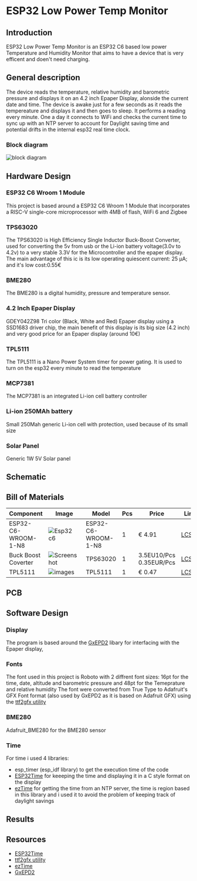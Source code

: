 # ESP32 Low Power Temp Monitor

## Introduction
ESP32 Low Power Temp Monitor is an ESP32 C6 based low power Temperature and Humidity Monitor that aims to have a device that is very efficent and doen't need charging.
## General description
The device reads the temperature, relative humidity and barometric pressure  and displays it on an 4.2 inch Epaper Display, alonside the current date and time.
The device is awake just for a few seconds as it reads the tempereature and displays it and then goes to sleep. It performs a reading every minute.
One a day it connects to WiFi and checks the current time to sync up with an NTP server to account for Daylight saving time and potential drifts in the internal esp32 real time clock.
### Block diagram
![block diagram](https://github.com/user-attachments/assets/7f155fd0-e7f8-4665-8b3d-cabae4bbd585)

## Hardware Design
### ESP32 C6 Wroom 1 Module
This project is based around a ESP32 C6 Wroom 1 Module that incorporates a RISC-V single-core microprocessor with 4MB of flash, WiFi 6 and Zigbee
### TPS63020
The TPS63020 is High Efficiency Single Inductor Buck-Boost Converter, used for  converting the 5v from usb or the Li-ion battery voltage(3.0v to 4.2v) to a very stable 3.3V for the Microcontroller and the epaper display. The main advantage of this ic is its low operating quiescent current: 25 μA; and it's low cost:0.55€
### BME280
The BME280 is a digital humidity, pressure and temperature sensor.
### 4.2 Inch Epaper Display 
GDEY042Z98 Tri color (Black, White and Red) Epaper display using a SSD1683 driver chip, the main benefit of this display is its big size (4.2 inch) and very good price for an Epaper display (around 10€)
### TPL5111
The TPL5111 is a Nano Power System timer for power gating. It is used to turn on the esp32 every minute to read the temperature
### MCP7381
The MCP7381 is an integrated Li-ion cell battery controller 
### Li-ion 250MAh battery
Small 250Mah generic Li-ion cell with protection, used because of its small size
### Solar Panel
Generic 1W 5V Solar panel 

## Schematic

## Bill of Materials

| Component           |         Image                                                                                         |         Model  |           Pcs | Price           | Link          |
| -------------       |                                                                                        -------------  | -------------  | ------------- | --------------- | ------------- |
| ESP32-C6-WROOM-1-N8  |  ![Esp32 c6](https://assets.lcsc.com/images/lcsc/900x900/20240825_Espressif-Systems-ESP32-C6-WROOM-1-N8_C5366877_blank.jpg)        | ESP32-C6-WROOM-1-N8 | 1             | € 4.91          |   [LCSC](https://www.lcsc.com/product-detail/WiFi-Modules_Espressif-Systems-ESP32-C6-WROOM-1-N8_C5366877.html?s_z=n_esp32-c6-wroom)  |
|Buck Boost Coverter  | ![Screenshot ](https://github.com/user-attachments/assets/268663cf-1794-42c4-8324-cbcd939803ec)       |   TPS63020     | 1             | 3.5EU10/Pcs 0.35EUR/Pcs          | [LCSC](https://www.lcsc.com/product-detail/Timers-Counters_Texas-Instruments-TPL5111DDCR_C2870554.html?s_z=n_tpl5111)) |
| TPL5111        | ![images](https://github.com/user-attachments/assets/ea21eece-a85f-4848-8467-17d25432dda0)            | TPL5111         | 1             | € 0.47       | [LCSC](https://www.lcsc.com/product-detail/Timers-Counters_Texas-Instruments-TPL5111DDCR_C2870554.html?s_z=n_tpl5111) |       

## PCB




## Software Design

### Display
The program is based around the [GxEPD2](https://github.com/ZinggJM/GxEPD2) libary for interfacing with the Epaper display,   

### Fonts
The font used in this project is Roboto with 2 diffrent font sizes: 16pt for the time, date, altitude and barometric pressure and 48pt for the Temeprature and relative humidity
The font were converted from True Type to Adafruit's GFX Font format (also used by GxEPD2 as it is based on Adafruit GFX) using the [ttf2gfx utility](https://github.com/Pconti31/TTF2GFX)

### BME280
Adafruit_BME280 for the BME280 sensor
### Time 
For time i used 4 libraries: 
- esp_timer (esp_idf library) to get the execution time of the code 
- [ESP32Time](https://github.com/fbiego/ESP32Time) for keeeping the time and displaying it in a C style format on the display
- [ezTime](https://github.com/ropg/ezTime) for getting the time from an NTP server, the time is region based in this library and i used it to avoid the problem of keeping track of daylight savings
 


## Results

## Resources
- [ESP32Time](https://github.com/fbiego/ESP32Time)
- [ttf2gfx utility](https://github.com/Pconti31/TTF2GFX)
- [ezTime](https://github.com/ropg/ezTime)
- [GxEPD2](https://github.com/ZinggJM/GxEPD2)
